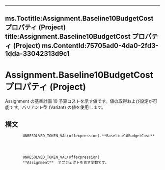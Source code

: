 

---
ms.Toctitle:Assignment.Baseline10BudgetCost プロパティ (Project)
title:Assignment.Baseline10BudgetCost プロパティ (Project)
ms.ContentId:75705ad0-4da0-2fd3-1dda-33042313d9c1
---
# Assignment.Baseline10BudgetCost プロパティ (Project)




Assignment の基準計画 10 予算コストを示す値です。値の取得および設定が可能です。バリアント型  (Variant) の値を使用します。

## 構文

            UNRESOLVED_TOKEN_VAL(offexpression).**Baseline10BudgetCost**




            UNRESOLVED_TOKEN_VAL(offexpression)
            **Assignment**  オブジェクトを表す変数です。




